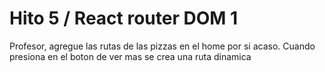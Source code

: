 # Hito 5 / React router DOM 1

Profesor, agregue las rutas de las pizzas en el home por si acaso. Cuando presiona en el boton de ver mas se crea una ruta dinamica

